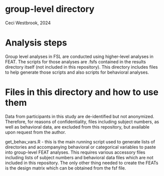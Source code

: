 # group-level directory
Ceci Westbrook, 2024

 # Analysis steps # 
Group level analyses in FSL are conducted using higher-level analyses in FEAT. The scripts for those analyses are .fsfs contained in the results directory itself (not included in this repository). This directory includes files to help generate those scripts and also scripts for behavioral analyses.

 # Files in this directory and how to use them #
Data from participants in this study are de-identified but not anonymized. Therefore, for reasons of confidentiality, files including subject numbers, as well as behavioral data, are excluded from this repository, but available upon request from the author.

get_behav_vars.R - this is the main running script used to generate lists of directories and accompanying behavioral or categorical variables to paste into group-level FEAT analyses. This requires various accessory files including lists of subject numbers and behavioral data files which are not included in this repository. The only other thing needed to create the FEATs is the design matrix which can be obtained from the fsf file.
